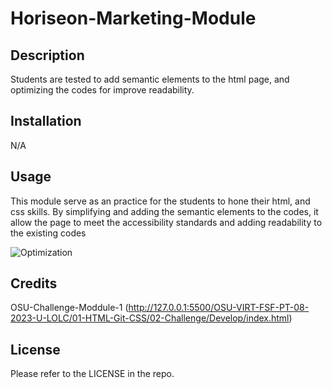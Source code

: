 # Horiseon-Marketing-Module

## Description

Students are tested to add semantic elements to the html page, and optimizing the codes for improve readability. 

## Installation

N/A

## Usage

This module serve as an practice for the students to hone their html, and css skills. By simplifying and adding the semantic elements to the codes, it allow the page to meet the accessibility standards and adding readability to the existing codes


![Optimization](./assets/images/search-engine-optimization.jpg)

## Credits

OSU-Challenge-Moddule-1
(http://127.0.0.1:5500/OSU-VIRT-FSF-PT-08-2023-U-LOLC/01-HTML-Git-CSS/02-Challenge/Develop/index.html)

## License

Please refer to the LICENSE in the repo.
